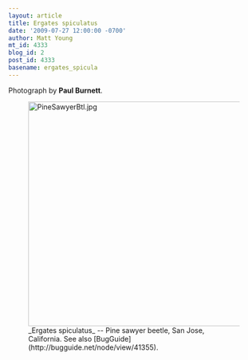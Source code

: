 ```yaml
---
layout: article
title: Ergates spiculatus
date: '2009-07-27 12:00:00 -0700'
author: Matt Young
mt_id: 4333
blog_id: 2
post_id: 4333
basename: ergates_spicula
---
```

Photograph by **Paul Burnett**. 



<figure>
<a href="http://waynesword.palomar.edu/ww0502.htm"><img src="http://pandasthumb.org/archives/2009/07/17/PineSawyerBtl.jpg" alt="PineSawyerBtl.jpg" width="600" height="450" /></a>
<figcaption markdown="span">
_Ergates spiculatus_ -- Pine sawyer beetle, San Jose, California. See also [BugGuide](http://bugguide.net/node/view/41355).

</figcaption>
</figure>
